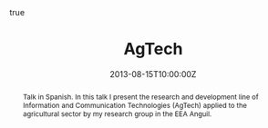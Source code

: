 ---
abstract: Talk in Spanish. In this talk I present the research and development line of Information and Communication Technologies (AgTech) applied to the agricultural sector by my research group in the EEA Anguil.
all_day: false
authors: []
date: "2013-08-15T10:00:00Z"
event: Consejo Regional La Pampa - San Luis
event_url: 
featured: false
links:
- icon: twitter
  icon_pack: fab
  name: Follow
  url: https://twitter.com/yabellini 
location: Anguil, La Pampa
math: true
publishDate: "2013-08-15T10:00:00Z"
slides: 
summary: Talk in Spanish. In this talk I present the research and development line of Information and Communication Technologies (AgTech) applied to the agricultural sector by my research group in the EEA Anguil.
tags: []
title: AgTech
url_code: ""
url_pdf: "AgTechCR.pdf"
url_slides: ""
url_video: ""
---